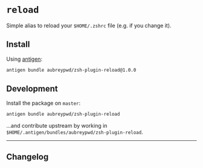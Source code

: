 # `reload`

Simple alias to reload your `$HOME/.zshrc` file (e.g. if you change it).

## Install

Using [antigen](https://github.com/zsh-users/antigen):

```bash
antigen bundle aubreypwd/zsh-plugin-reload@1.0.0
```

## Development

Install the package on `master`:

```bash
antigen bundle aubreypwd/zsh-plugin-reload
```

...and contribute upstream by working in `$HOME/.antigen/bundles/aubreypwd/zsh-plugin-reload`.

---

## Changelog
